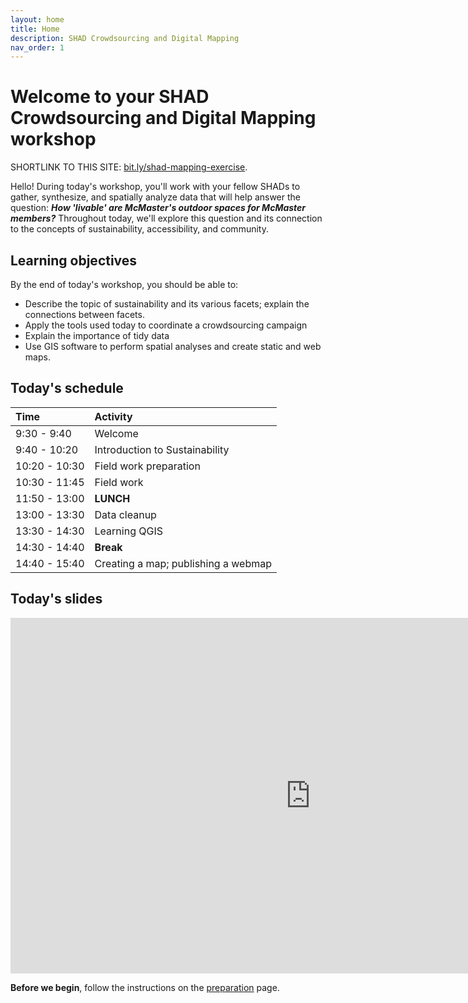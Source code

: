 ```yaml
---
layout: home
title: Home
description: SHAD Crowdsourcing and Digital Mapping
nav_order: 1
---
```


# Welcome to your SHAD Crowdsourcing and Digital Mapping workshop

SHORTLINK TO THIS SITE: [bit.ly/shad-mapping-exercise](https://bit.ly/shad-mapping-exercise).

Hello! During today's workshop, you'll work with your fellow SHADs to gather, synthesize, and spatially analyze data that will help answer the question: ***How 'livable' are McMaster's outdoor spaces for McMaster members?*** Throughout today, we'll explore this question and its connection to the concepts of sustainability, accessibility, and community.

## Learning objectives
By the end of today's workshop, you should be able to: 
- Describe the topic of sustainability and its various facets; explain the connections between facets.
- Apply the tools used today to coordinate a crowdsourcing campaign
- Explain the importance of tidy data
- Use GIS software to perform spatial analyses and create static and web maps.  

## Today's schedule

|Time|Activity|
|:---|:---|
|9:30 - 9:40|Welcome|
|9:40 - 10:20|Introduction to Sustainability|
|10:20 - 10:30|Field work preparation|
|10:30 - 11:45|Field work|
|11:50 - 13:00|**LUNCH**|
|13:00 - 13:30|Data cleanup|
|13:30 - 14:30|Learning QGIS|
|14:30 - 14:40|**Break**|
|14:40 - 15:40|Creating a map; publishing a webmap|

## Today's slides
<iframe src="https://docs.google.com/presentation/d/e/2PACX-1vRj_EYB6hDDCbUzLnzSUKup0QQlG7H9S9V8dKBWYv69_l-YCYo6yQMRSHtdKFjzUw/embed?start=false&loop=true&delayms=60000" frameborder="0" width="960" height="569" allowfullscreen="true" mozallowfullscreen="true" webkitallowfullscreen="true"></iframe>

**Before we begin**, follow the instructions on the [preparation](preparation) page.
